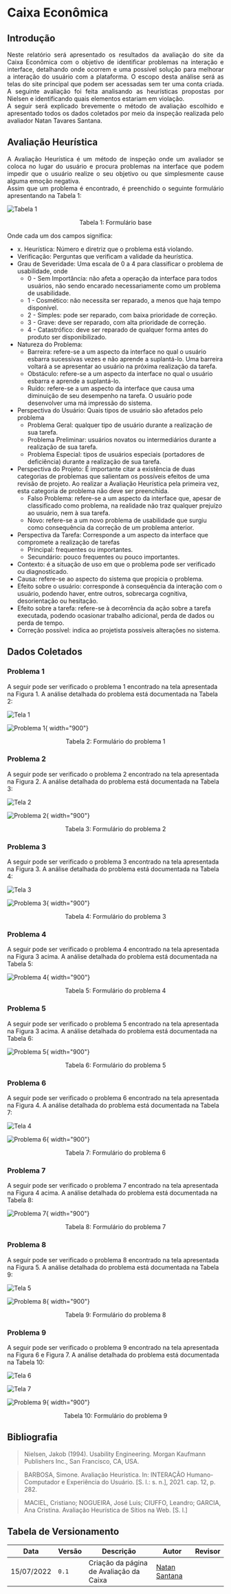 # Caixa Econômica

## Introdução

<div style="text-align: justify">
Neste relatório será apresentado os resultados da avaliação do site da Caixa Econômica com o objetivo
de identificar problemas na interação e interface, detalhando onde ocorrem e uma possível solução para
melhorar a interação do usuário com a plataforma. O escopo desta análise será as telas do site principal
que podem ser acessadas sem ter uma conta criada. A seguinte avaliação foi feita analisando as
heurísticas propostas por Nielsen e identificando quais elementos estariam em violação.
<br/>
A seguir será explicado brevemente o método de avaliação escolhido e apresentado todos os dados
coletados por meio da inspeção realizada pelo avaliador Natan Tavares Santana.
</div>

## Avaliação Heurística

<div style="text-align: justify">
A Avaliação Heurística é um método de inspeção onde um avaliador se coloca no lugar do usuário e
procura problemas na interface que podem impedir que o usuário realize o seu objetivo ou que
simplesmente cause alguma emoção negativa.
<br/>
Assim que um problema é encontrado, é preenchido o seguinte formulário apresentando na Tabela 1:
</div>

![Tabela 1](../../assets/avaliacao/caixa/fomularioBase.png)
<div style="text-align: center">
<p>Tabela 1: Formulário base</p>
</div>

Onde cada um dos campos significa:

- x. Heurística: Número e diretriz que o problema está violando.
- Verificação: Perguntas que verificam a validade da heurística.
- Grau de Severidade: Uma escala de 0 a 4 para classificar o problema de usabilidade, onde
    - 0 - Sem Importância: não afeta a operação da interface para todos usuários, não sendo encarado necessariamente como um problema de usabilidade.
    - 1 - Cosmético: não necessita ser reparado, a menos que haja tempo disponível.
    - 2 - Simples: pode ser reparado, com baixa prioridade de correção.
    - 3 - Grave: deve ser reparado, com alta prioridade de correção.
    - 4 - Catastrófico: deve ser reparado de qualquer forma antes do produto ser disponibilizado.
- Natureza do Problema:
    - Barreira: refere-se a um aspecto da interface no qual o usuário esbarra sucessivas vezes e não aprende a suplantá-lo. Uma barreira voltará a se apresentar ao usuário na próxima realização da tarefa.
    - Obstáculo: refere-se a um aspecto da interface no qual o usuário esbarra e aprende a suplantá-lo.
    - Ruído: refere-se a um aspecto da interface que causa uma diminuição de seu desempenho na tarefa. O usuário pode desenvolver uma má impressão do sistema.
- Perspectiva do Usuário: Quais tipos de usuário são afetados pelo problema
    - Problema Geral: qualquer tipo de usuário durante a realização de sua tarefa.
    - Problema Preliminar: usuários novatos ou intermediários durante a realização de sua tarefa.
    - Problema Especial: tipos de usuários especiais (portadores de deficiência) durante a realização de sua tarefa.
- Perspectiva do Projeto: É importante citar a existência de duas categorias de problemas que salientam os possíveis efeitos de uma revisão de projeto. Ao realizar a Avaliação Heurística pela primeira vez, esta categoria de problema não deve ser preenchida.
    - Falso Problema: refere-se a um aspecto da interface que, apesar de classificado como problema, na realidade não traz qualquer prejuízo ao usuário, nem à sua tarefa.
    - Novo: refere-se a um novo problema de usabilidade que surgiu como consequência da correção de um problema anterior.
- Perspectiva da Tarefa: Corresponde a um aspecto da interface que compromete a realização de tarefas
    - Principal: frequentes ou importantes.
    - Secundário: pouco frequentes ou pouco importantes.
- Contexto: é a situação de uso em que o problema pode ser verificado ou diagnosticado.
- Causa: refere-se ao aspecto do sistema que propicia o problema.
- Efeito sobre o usuário: corresponde à consequência da interação com o usuário, podendo haver, entre outros, sobrecarga cognitiva, desorientação ou hesitação.
- Efeito sobre a tarefa: refere-se à decorrência da ação sobre a tarefa executada, podendo ocasionar trabalho adicional, perda de dados ou perda de tempo.
- Correção possível: indica ao projetista possíveis alterações no sistema.

## Dados Coletados

### Problema 1
A seguir pode ser verificado o problema 1 encontrado na tela apresentada na Figura 1. A análise detalhada do problema está documentada na Tabela 2:

![Tela 1](../../assets/avaliacao/caixa/tela1.png)

![Problema 1](../../assets/avaliacao/caixa/problema1.png){ width="900"}
<div style="text-align: center">
<p>Tabela 2: Formulário do problema 1</p>
</div>

### Problema 2
A seguir pode ser verificado o problema 2 encontrado na tela apresentada na Figura 2. A análise detalhada do problema está documentada na Tabela 3:

![Tela 2](../../assets/avaliacao/caixa/tela2.png)

![Problema 2](../../assets/avaliacao/caixa/problema2.png){ width="900"}
<div style="text-align: center">
<p>Tabela 3: Formulário do problema 2</p>
</div>

### Problema 3
A seguir pode ser verificado o problema 3 encontrado na tela apresentada na Figura 3. A análise detalhada do problema está documentada na Tabela 4:

![Tela 3](../../assets/avaliacao/caixa/tela3.png)

![Problema 3](../../assets/avaliacao/caixa/problema3.png){ width="900"}
<div style="text-align: center">
<p>Tabela 4: Formulário do problema 3</p>
</div>

### Problema 4
A seguir pode ser verificado o problema 4 encontrado na tela apresentada na Figura 3 acima. A análise detalhada do problema está documentada na Tabela 5:

![Problema 4](../../assets/avaliacao/caixa/problema4.png){ width="900"}
<div style="text-align: center">
<p>Tabela 5: Formulário do problema 4</p>
</div>

### Problema 5
A seguir pode ser verificado o problema 5 encontrado na tela apresentada na Figura 3 acima. A análise detalhada do problema está documentada na Tabela 6:

![Problema 5](../../assets/avaliacao/caixa/problema5.png){ width="900"}
<div style="text-align: center">
<p>Tabela 6: Formulário do problema 5</p>
</div>

### Problema 6
A seguir pode ser verificado o problema 6 encontrado na tela apresentada na Figura 4. A análise detalhada do problema está documentada na Tabela 7:

![Tela 4](../../assets/avaliacao/caixa/tela4.png)

![Problema 6](../../assets/avaliacao/caixa/problema6.png){ width="900"}
<div style="text-align: center">
<p>Tabela 7: Formulário do problema 6</p>
</div>

### Problema 7
A seguir pode ser verificado o problema 7 encontrado na tela apresentada na Figura 4 acima. A análise detalhada do problema está documentada na Tabela 8:

![Problema 7](../../assets/avaliacao/caixa/problema7.png){ width="900"}
<div style="text-align: center">
<p>Tabela 8: Formulário do problema 7</p>
</div>

### Problema 8
A seguir pode ser verificado o problema 8 encontrado na tela apresentada na Figura 5. A análise detalhada do problema está documentada na Tabela 9:

![Tela 5](../../assets/avaliacao/caixa/tela5.png)

![Problema 8](../../assets/avaliacao/caixa/problema8.png){ width="900"}
<div style="text-align: center">
<p>Tabela 9: Formulário do problema 8</p>
</div>

### Problema 9
A seguir pode ser verificado o problema 9 encontrado na tela apresentada na Figura 6 e Figura 7. A análise detalhada do problema está documentada na Tabela 10:

![Tela 6](../../assets/avaliacao/caixa/tela6.png)

![Tela 7](../../assets/avaliacao/caixa/tela7.png)

![Problema 9](../../assets/avaliacao/caixa/problema9.png){ width="900"}
<div style="text-align: center">
<p>Tabela 10: Formulário do problema 9</p>
</div>

## Bibliografia
> Nielsen, Jakob (1994). Usability Engineering. Morgan Kaufmann Publishers Inc., San Francisco, CA, USA.

> BARBOSA, Simone. Avaliação Heurística. In: INTERAÇÃO Humano-Computador e Experiência do Usuário. [S. l.: s. n.], 2021. cap. 12, p. 282.

> MACIEL, Cristiano; NOGUEIRA, José Luis; CIUFFO, Leandro; GARCIA, Ana Cristina. Avaliação Heurística de Sítios na Web. [S. l.]

## Tabela de Versionamento

| Data | Versão | Descrição | Autor | Revisor |
| ---- | ------ | --------- | ----- | ------- |
| 15/07/2022 | `0.1`  | Criação da página de Avaliação da Caixa | [Natan Santana](https://github.com/Neitan2001) | 